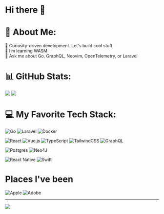 # Hi there 👋

# 💫 About Me:
🔭 Curiosity-driven development. Let's build cool stuff<br>🌱 I’m learning WASM<br>💬 Ask me about Go, GraphQL, Neovim, OpenTelemetry, or Laravel

# 📊 GitHub Stats:
![](https://github-readme-stats.vercel.app/api/top-langs/?username=brandonyoungdev&theme=dark&hide_border=true&include_all_commits=true&count_private=true&layout=compact&langs_count=8&hide=HTML,CSS,blade,shell,makefile,arduino,dockerfile&size_weight=0.8&count_weight=0.2)
![](https://github-readme-streak-stats.herokuapp.com/?user=brandonyoungdev&theme=dark&hide_border=true)

# 💻 My Favorite Tech Stack:
![Go](https://img.shields.io/badge/go-%2300ADD8.svg?style=for-the-badge&logo=go&logoColor=white)
![Laravel](https://img.shields.io/badge/laravel-%23FF2D20.svg?style=for-the-badge&logo=laravel&logoColor=white)
![Docker](https://img.shields.io/badge/docker-%230db7ed.svg?style=for-the-badge&logo=docker&logoColor=white)

![React](https://img.shields.io/badge/react-%2320232a.svg?style=for-the-badge&logo=react&logoColor=%2361DAFB)
![Vue.js](https://img.shields.io/badge/vuejs-%2335495e.svg?style=for-the-badge&logo=vuedotjs&logoColor=%234FC08D) 
![TypeScript](https://img.shields.io/badge/typescript-%23007ACC.svg?style=for-the-badge&logo=typescript&logoColor=white) 
![TailwindCSS](https://img.shields.io/badge/tailwindcss-%2338B2AC.svg?style=for-the-badge&logo=tailwind-css&logoColor=white) 
![GraphQL](https://img.shields.io/badge/-GraphQL-E10098?style=for-the-badge&logo=graphql&logoColor=white) 


![Postgres](https://img.shields.io/badge/postgres-%23316192.svg?style=for-the-badge&logo=postgresql&logoColor=white) 
![Neo4J](https://img.shields.io/badge/Neo4j-008CC1?style=for-the-badge&logo=neo4j&logoColor=white) 

![React Native](https://img.shields.io/badge/react_native-%2320232a.svg?style=for-the-badge&logo=react&logoColor=%2361DAFB)
![Swift](https://img.shields.io/badge/swift-F54A2A?style=for-the-badge&logo=swift&logoColor=white)

# Places I've been
![Apple](https://img.shields.io/badge/Apple-%23000000.svg?style=for-the-badge&logo=apple&logoColor=white)
![Adobe](https://img.shields.io/badge/adobe-%23FF0000.svg?style=for-the-badge&logo=adobe&logoColor=white)

---

[![](https://visitcount.itsvg.in/api?id=brandutchmen&icon=0&color=0)](https://brandonyoung.dev)
